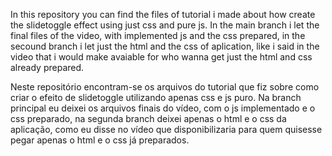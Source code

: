 In this repository you can find the files of tutorial i made about how create the slidetoggle effect using
just css and pure js. In the main branch i let the final files of the video, with implemented js and the
css prepared, in the secound branch i let just the html and the css of aplication, like i said in the
video that i would make avaiable for who wanna get just the html and css already prepared.

Neste repositório encontram-se os arquivos do tutorial que fiz sobre como criar o efeito de slidetoggle
utilizando apenas css e js puro. Na branch principal eu deixei os arquivos finais do vídeo, com o js
implementado e o css preparado, na segunda branch deixei apenas o html e o css da aplicação, como eu
disse no vídeo que disponibilizaria para quem quisesse pegar apenas o html e o css já preparados.

